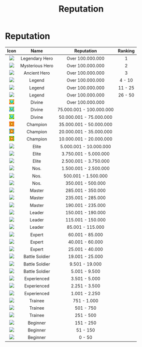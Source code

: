 ﻿---
id: reputation
slug: reputation
title: Reputation
hide_title: true
---

# Reputation

|Icon| Name | Reputation | Ranking |
| :---: | :---:  | :----------: |:--------:|
<img src="https://cdn.olympusgg.com/images/31027.png"/> |Legendary Hero| Over 100.000.000 | 1
<img src="https://cdn.olympusgg.com/images/31026.png"/> |Mysterious Hero| Over 100.000.000 | 2
<img src="https://cdn.olympusgg.com/images/31025.png"/> |Ancient Hero| Over 100.000.000 | 3
<img src="https://cdn.olympusgg.com/images/31030.png"/> | Legend | Over 100.000.000 | 4 - 10
<img src="https://cdn.olympusgg.com/images/31029.png"/>	| Legend | Over 100.000.000 | 11 - 25
<img src="https://cdn.olympusgg.com/images/31028.png"/>	| Legend | Over 100.000.000 | 26 - 50
![](/img/reput/DiamondRedFinal.png)						| Divine | Over 100.000.000 | 
![](/img/reput/DiamondBlueFinal.png)					| Divine | 75.000.001 - 100.000.000 | 
![](/img/reput/DiamondGreenFinal.png)					| Divine | 50.000.001 - 75.000.000 | 
![](/img/reput/FlareRed.png)							| Champion |35.000.001 - 50.000.000 |
![](/img/reput/FlareBlue.png)							| Champion | 20.000.001 - 35.000.000 |
![](/img/reput/FlareGreen.png)							| Champion | 10.000.001 - 20.000.000 |
<img src="https://cdn.olympusgg.com/images/31024.png"/> | Elite | 5.000.001 - 10.000.000 | 
<img src="https://cdn.olympusgg.com/images/31023.png"/> | Elite | 3.750.001 - 5.000.000 | 
<img src="https://cdn.olympusgg.com/images/31022.png"/> | Elite | 2.500.001 - 3.750.000 | 
<img src="https://cdn.olympusgg.com/images/31021.png"/> | Nos. | 1.500.001 - 2.500.000 | 
<img src="https://cdn.olympusgg.com/images/31020.png"/> | Nos. | 500.001 - 1.500.000 | 
<img src="https://cdn.olympusgg.com/images/31019.png"/> | Nos. | 350.001 - 500.000 | 
<img src="https://cdn.olympusgg.com/images/31018.png"/> | Master | 285.001 - 350.000 | 
<img src="https://cdn.olympusgg.com/images/31017.png"/> | Master | 235.001 - 285.000 | 
<img src="https://cdn.olympusgg.com/images/31016.png"/> | Master | 190.001 - 235.000 | 
<img src="https://cdn.olympusgg.com/images/31015.png"/> | Leader | 150.001 - 190.000 | 
<img src="https://cdn.olympusgg.com/images/31014.png"/> | Leader | 115.001 - 150.000 | 
<img src="https://cdn.olympusgg.com/images/31013.png"/> | Leader | 85.001 - 115.000 | 
<img src="https://cdn.olympusgg.com/images/31012.png"/> | Expert | 60.001 - 85.000 | 
<img src="https://cdn.olympusgg.com/images/31011.png"/> | Expert | 40.001 - 60.000 | 
<img src="https://cdn.olympusgg.com/images/31010.png"/> | Expert | 25.001 - 40.000 | 
<img src="https://cdn.olympusgg.com/images/31009.png"/> | Battle Soldier | 19.001 - 25.000 | 
<img src="https://cdn.olympusgg.com/images/31008.png"/> | Battle Soldier | 9.501 - 19.000 | 
<img src="https://cdn.olympusgg.com/images/31007.png"/> | Battle Soldier | 5.001 - 9.500 | 
<img src="https://cdn.olympusgg.com/images/31006.png"/> | Experienced | 3.501 - 5.000 | 
<img src="https://cdn.olympusgg.com/images/31005.png"/> | Experienced | 2.251 - 3.500 | 
<img src="https://cdn.olympusgg.com/images/31004.png"/> | Experienced | 1.001 - 2.250 | 
<img src="https://cdn.olympusgg.com/images/31003.png"/> | Trainee | 751 - 1.000 | 
<img src="https://cdn.olympusgg.com/images/31002.png"/> | Trainee | 501 - 750 | 
<img src="https://cdn.olympusgg.com/images/31001.png"/> | Trainee | 251 - 500 | 
<img src="https://cdn.olympusgg.com/images/31000.png"/> | Beginner | 151 - 250 | 
<img src="https://cdn.olympusgg.com/images/31000.png"/> | Beginner | 51 - 150 | 
<img src="https://cdn.olympusgg.com/images/31000.png"/> | Beginner | 0 - 50 | 
